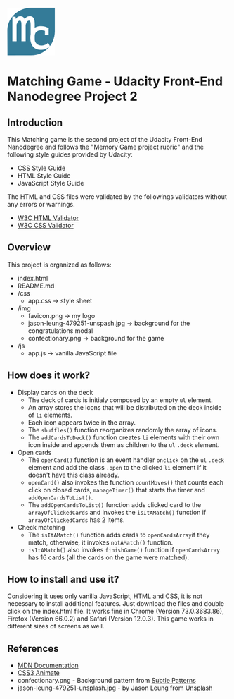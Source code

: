 
![Favicon](/img/favicon.png) 
# Matching Game - Udacity Front-End Nanodegree Project 2

## Introduction

This Matching game is the second project of the Udacity Front-End Nanodegree and follows the "Memory Game project rubric" and the following style guides provided by Udacity:
- CSS Style Guide
- HTML Style Guide
- JavaScript Style Guide

The HTML and CSS files were validated by the followings validators  without any errors or warnings.
- [W3C HTML Validator](https://jigsaw.w3.org/css-validator/)
- [W3C CSS Validator](https://validator.w3.org/)

## Overview

This project is organized as follows:
 - index.html 
 - README.md 
 - /css
   - app.css -> style sheet 
 - /img
   - favicon.png -> my logo
   - jason-leung-479251-unspash.jpg -> background for the congratulations modal
   - confectionary.png -> background for the game
 - /js
   - app.js -> vanilla JavaScript file

## How does it work?

- Display cards on the deck
  - The deck of cards is initialy composed by an empty `ul` element.
  - An array stores the icons that will be distributed on the deck inside of `li` elements. 
  - Each icon appears twice in the array.
  - The `shuffles()` function reorganizes randomly the array of icons.
  - The `addCardsToDeck()` function creates `li` elements with their own icon inside and appends them as children to the `ul` `.deck` element.
- Open cards
  - The `openCard()` function is an event handler `onclick` on the `ul` `.deck` element and add the class `.open` to the clicked `li` element if it doesn't have this class already.
  - `openCard()` also invokes the function `countMoves()` that counts each click on closed cards, `manageTimer()` that starts the timer and `addOpenCardsToList()`. 
  - The `addOpenCardsToList()` function adds clicked card to the `arrayOfClickedCards` and invokes the `isItAMatch()` function if `arrayOfClickedCards` has 2 items.
- Check matching
  - The `isItAMatch()` function adds cards to `openCardsArray`if they match, otherwise, it invokes `notAMatch()` function.
  - `isItAMatch()` also invokes `finishGame()` function if `openCardsArray` has 16 cards (all the cards on the game were matched).

## How to install and use it?

Considering it uses only vanilla JavaScript, HTML and CSS, it is not necessary to install additional features. 
Just download the files and double click on the index.html file.
It works fine in Chrome (Version 73.0.3683.86), Firefox (Version 66.0.2) and Safari (Version 12.0.3).
This game works in different sizes of screens as well.


## References

- [MDN Documentation](https://developer.mozilla.org)
- [CSS3 Animate](http://cssanimate.com/)
- confectionary.png - Background pattern from [Subtle Patterns](https://www.toptal.com/designers/subtlepatterns/) 
- jason-leung-479251-unsplash.jpg - by Jason Leung from [Unsplash](https://unsplash.com/)
